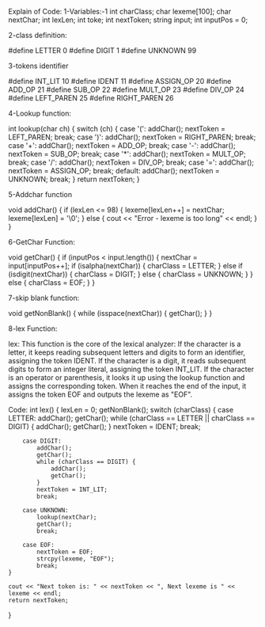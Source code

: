 Explain of Code: 
1-Variables:-1
int charClass;
char lexeme[100]; 
char nextChar; 
int lexLen; 
int toke; 
int nextToken; 
string input; 
int inputPos = 0;


2-class definition:

#define LETTER 0
#define DIGIT 1
#define UNKNOWN 99


3-tokens identifier

#define INT_LIT 10
#define IDENT 11
#define ASSIGN_OP 20
#define ADD_OP 21
#define SUB_OP 22
#define MULT_OP 23
#define DIV_OP 24
#define LEFT_PAREN 25
#define RIGHT_PAREN 26


4-Lookup function:

int lookup(char ch) {
    switch (ch) {
        case '(': addChar(); nextToken = LEFT_PAREN; break;
        case ')': addChar(); nextToken = RIGHT_PAREN; break;
        case '+': addChar(); nextToken = ADD_OP; break;
        case '-': addChar(); nextToken = SUB_OP; break;
        case '*': addChar(); nextToken = MULT_OP; break;
        case '/': addChar(); nextToken = DIV_OP; break;
        case '=': addChar(); nextToken = ASSIGN_OP; break; 
        default: addChar(); nextToken = UNKNOWN; break; 
    }
    return nextToken;
}


5-Addchar function

void addChar() {
    if (lexLen <= 98) { 
        lexeme[lexLen++] = nextChar;
        lexeme[lexLen] = '\0'; 
    } else {
        cout << "Error - lexeme is too long" << endl;
    }
}


6-GetChar Function:

void getChar() {
    if (inputPos < input.length()) {
        nextChar = input[inputPos++]; 
        if (isalpha(nextChar)) {
            charClass = LETTER; 
        } else if (isdigit(nextChar)) {
            charClass = DIGIT; 
        } else {
            charClass = UNKNOWN; 
        }
    } else {
        charClass = EOF; 
    }
}


7-skip blank function:

void getNonBlank() {
    while (isspace(nextChar)) { 
        getChar(); 
    }
}


8-lex Function:

lex: This function is the core of the lexical analyzer:
If the character is a letter, it keeps reading subsequent letters and digits to form an identifier, assigning the token IDENT.
If the character is a digit, it reads subsequent digits to form an integer literal, assigning the token INT_LIT.
If the character is an operator or parenthesis, it looks it up using the lookup function and assigns the corresponding token.
When it reaches the end of the input, it assigns the token EOF and outputs the lexeme as "EOF".

Code:
int lex() {
    lexLen = 0; 
    getNonBlank();
    switch (charClass) {
        case LETTER:
            addChar();
            getChar();
            while (charClass == LETTER || charClass == DIGIT) { 
                addChar();
                getChar();
            }
            nextToken = IDENT;
            break;
        
        case DIGIT:
            addChar();
            getChar();
            while (charClass == DIGIT) { 
                addChar();
                getChar();
            }
            nextToken = INT_LIT;
            break;
        
        case UNKNOWN:
            lookup(nextChar); 
            getChar();
            break;
        
        case EOF:
            nextToken = EOF;
            strcpy(lexeme, "EOF");
            break;
    }

    cout << "Next token is: " << nextToken << ", Next lexeme is " << lexeme << endl;
    return nextToken;
}
